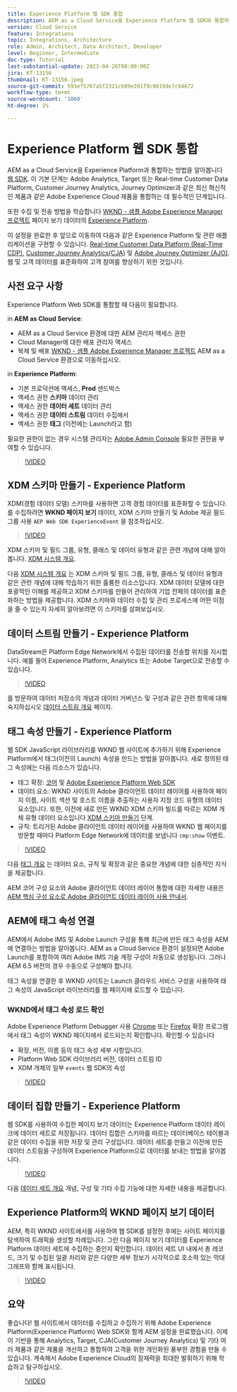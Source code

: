 ```yaml
---
title: Experience Platform 웹 SDK 통합
description: AEM as a Cloud Service을 Experience Platform 웹 SDK와 통합하는 방법을 알아봅니다. 이 기본 단계는 Adobe Analytics, Target 또는 Real-time Customer Data Platform, Customer Journey Analytics, Journey Optimizer과 같은 최신 혁신적인 제품과 같은 Adobe Experience Cloud 제품을 통합하는 데 필수적인 단계입니다.
version: Cloud Service
feature: Integrations
topic: Integrations, Architecture
role: Admin, Architect, Data Architect, Developer
level: Beginner, Intermediate
doc-type: Tutorial
last-substantial-update: 2023-04-26T00:00:00Z
jira: KT-13156
thumbnail: KT-13156.jpeg
source-git-commit: 593ef5767a5f2321c689e391f9c9019de7c94672
workflow-type: tm+mt
source-wordcount: '1060'
ht-degree: 1%

---
```



# Experience Platform 웹 SDK 통합

AEM as a Cloud Service을 Experience Platform과 통합하는 방법을 알아봅니다 [웹 SDK](https://experienceleague.adobe.com/docs/experience-platform/edge/home.html). 이 기본 단계는 Adobe Analytics, Target 또는 Real-time Customer Data Platform, Customer Journey Analytics, Journey Optimizer과 같은 최신 혁신적인 제품과 같은 Adobe Experience Cloud 제품을 통합하는 데 필수적인 단계입니다.

또한 수집 및 전송 방법을 학습합니다 [WKND - 샘플 Adobe Experience Manager 프로젝트](https://github.com/adobe/aem-guides-wknd#aem-wknd-sites-project) 페이지 보기 데이터의 [Experience Platform](https://experienceleague.adobe.com/docs/experience-platform/landing/home.html).

이 설정을 완료한 후 앞으로 이동하여 다음과 같은 Experience Platform 및 관련 애플리케이션을 구현할 수 있습니다. [Real-time Customer Data Platform (Real-Time CDP)](https://experienceleague.adobe.com/docs/experience-platform/rtcdp/overview.html?lang=ko), [Customer Journey Analytics(CJA)](https://experienceleague.adobe.com/docs/customer-journey-analytics.html) 및 [Adobe Journey Optimizer (AJO)](https://experienceleague.adobe.com/docs/journey-optimizer.html). 웹 및 고객 데이터를 표준화하여 고객 참여를 향상하기 위한 것입니다.

## 사전 요구 사항

Experience Platform Web SDK를 통합할 때 다음이 필요합니다.

in **AEM as Cloud Service**:

+ AEM as a Cloud Service 환경에 대한 AEM 관리자 액세스 권한
+ Cloud Manager에 대한 배포 관리자 액세스
+ 복제 및 배포 [WKND - 샘플 Adobe Experience Manager 프로젝트](https://github.com/adobe/aem-guides-wknd#aem-wknd-sites-project) AEM as a Cloud Service 환경으로 이동하십시오.

in **Experience Platform**:

+ 기본 프로덕션에 액세스, **Prod** 샌드박스
+ 액세스 권한 **스키마** 데이터 관리
+ 액세스 권한 **데이터 세트** 데이터 관리
+ 액세스 권한 **데이터 스트림** 데이터 수집에서
+ 액세스 권한 **태그** (이전에는 Launch라고 함)

필요한 권한이 없는 경우 시스템 관리자는 [Adobe Admin Console](https://adminconsole.adobe.com/) 필요한 권한을 부여할 수 있습니다.

>[!VIDEO](https://video.tv.adobe.com/v/3418856?quality=12&learn=on)

## XDM 스키마 만들기 - Experience Platform

XDM(경험 데이터 모델) 스키마를 사용하면 고객 경험 데이터를 표준화할 수 있습니다. 를 수집하려면 **WKND 페이지 보기** 데이터, XDM 스키마 만들기 및 Adobe 제공 필드 그룹 사용 `AEP Web SDK ExperienceEvent` 을 참조하십시오.


>[!VIDEO](https://video.tv.adobe.com/v/3418894?quality=12&learn=on)

XDM 스키마 및 필드 그룹, 유형, 클래스 및 데이터 유형과 같은 관련 개념에 대해 알아봅니다. [XDM 시스템 개요](https://experienceleague.adobe.com/docs/experience-platform/xdm/home.html).

다음 [XDM 시스템 개요](https://experienceleague.adobe.com/docs/experience-platform/xdm/home.html) 는 XDM 스키마 및 필드 그룹, 유형, 클래스 및 데이터 유형과 같은 관련 개념에 대해 학습하기 위한 훌륭한 리소스입니다. XDM 데이터 모델에 대한 포괄적인 이해를 제공하고 XDM 스키마를 만들어 관리하여 기업 전체의 데이터를 표준화하는 방법을 제공합니다. XDM 스키마와 데이터 수집 및 관리 프로세스에 어떤 이점을 줄 수 있는지 자세히 알아보려면 이 스키마를 살펴보십시오.

## 데이터 스트림 만들기 - Experience Platform

DataStream은 Platform Edge Network에서 수집된 데이터를 전송할 위치를 지시합니다. 예를 들어 Experience Platform, Analytics 또는 Adobe Target으로 전송할 수 있습니다.


>[!VIDEO](https://video.tv.adobe.com/v/3418895?quality=12&learn=on)

를 방문하여 데이터 저장소의 개념과 데이터 거버넌스 및 구성과 같은 관련 항목에 대해 숙지하십시오 [데이터 스트림 개요](https://experienceleague.adobe.com/docs/experience-platform/edge/datastreams/overview.html) 페이지.

## 태그 속성 만들기 - Experience Platform

웹 SDK JavaScript 라이브러리를 WKND 웹 사이트에 추가하기 위해 Experience Platform에서 태그(이전의 Launch) 속성을 만드는 방법을 알아봅니다. 새로 정의된 태그 속성에는 다음 리소스가 있습니다.

+ 태그 확장: [코어](https://exchange.adobe.com/apps/ec/100223/adobe-launch-core-extension) 및 [Adobe Experience Platform Web SDK](https://exchange.adobe.com/apps/ec/106387/aep-web-sdk)
+ 데이터 요소: WKND 사이트의 Adobe 클라이언트 데이터 레이어를 사용하여 페이지 이름, 사이트 섹션 및 호스트 이름을 추출하는 사용자 지정 코드 유형의 데이터 요소입니다. 또한, 이전에 새로 만든 WKND XDM 스키마 빌드를 따르는 XDM 개체 유형 데이터 요소입니다 [XDM 스키마 만들기](#create-xdm-schema---experience-platform) 단계.
+ 규칙: 트리거된 Adobe 클라이언트 데이터 레이어를 사용하여 WKND 웹 페이지를 방문할 때마다 Platform Edge Network에 데이터를 보냅니다 `cmp:show` 이벤트.


>[!VIDEO](https://video.tv.adobe.com/v/3418896?quality=12&learn=on)

다음 [태그 개요](https://experienceleague.adobe.com/docs/experience-platform/tags/home.html) 는 데이터 요소, 규칙 및 확장과 같은 중요한 개념에 대한 심층적인 지식을 제공합니다.

AEM 코어 구성 요소와 Adobe 클라이언트 데이터 레이어 통합에 대한 자세한 내용은 [AEM 핵심 구성 요소로 Adobe 클라이언트 데이터 레이어 사용 안내서](https://experienceleague.adobe.com/docs/experience-manager-learn/sites/integrations/adobe-client-data-layer/data-layer-overview.html).

## AEM에 태그 속성 연결

AEM에서 Adobe IMS 및 Adobe Launch 구성을 통해 최근에 만든 태그 속성을 AEM에 연결하는 방법을 알아봅니다. AEM as a Cloud Service 환경이 설정되면 Adobe Launch를 포함하여 여러 Adobe IMS 기술 계정 구성이 자동으로 생성됩니다. 그러나 AEM 6.5 버전의 경우 수동으로 구성해야 합니다.

태그 속성을 연결한 후 WKND 사이트는 Launch 클라우드 서비스 구성을 사용하여 태그 속성의 JavaScript 라이브러리를 웹 페이지에 로드할 수 있습니다.

### WKND에서 태그 속성 로드 확인

Adobe Experience Platform Debugger 사용 [Chrome](https://chrome.google.com/webstore/detail/adobe-experience-platform/bfnnokhpnncpkdmbokanobigaccjkpob) 또는 [Firefox](https://addons.mozilla.org/en-US/firefox/addon/adobe-experience-platform-dbg/) 확장 프로그램에서 태그 속성이 WKND 페이지에서 로드되는지 확인합니다. 확인할 수 있습니다

+ 확장, 버전, 이름 등의 태그 속성 세부 사항입니다.
+ Platform Web SDK 라이브러리 버전, 데이터 스트림 ID
+ XDM 개체의 일부 `events` 웹 SDK의 속성

>[!VIDEO](https://video.tv.adobe.com/v/3418897?quality=12&learn=on)

## 데이터 집합 만들기 - Experience Platform

웹 SDK를 사용하여 수집한 페이지 보기 데이터는 Experience Platform 데이터 레이크에 데이터 세트로 저장됩니다. 데이터 집합은 스키마를 따르는 데이터베이스 테이블과 같은 데이터 수집을 위한 저장 및 관리 구성입니다. 데이터 세트를 만들고 이전에 만든 데이터 스트림을 구성하여 Experience Platform으로 데이터를 보내는 방법을 알아봅니다.


>[!VIDEO](https://video.tv.adobe.com/v/3418898?quality=12&learn=on)

다음 [데이터 세트 개요](https://experienceleague.adobe.com/docs/experience-platform/catalog/datasets/overview.html) 개념, 구성 및 기타 수집 기능에 대한 자세한 내용을 제공합니다.


## Experience Platform의 WKND 페이지 보기 데이터

AEM, 특히 WKND 사이트에서를 사용하여 웹 SDK를 설정한 후에는 사이트 페이지를 탐색하여 트래픽을 생성할 차례입니다. 그런 다음 페이지 보기 데이터를 Experience Platform 데이터 세트에 수집하는 중인지 확인합니다. 데이터 세트 UI 내에서 총 레코드, 크기 및 수집된 일괄 처리와 같은 다양한 세부 정보가 시각적으로 호소력 있는 막대 그래프와 함께 표시됩니다.

>[!VIDEO](https://video.tv.adobe.com/v/3418899?quality=12&learn=on)


## 요약

좋습니다! 웹 사이트에서 데이터를 수집하고 수집하기 위해 Adobe Experience Platform(Experience Platform) Web SDK와 함께 AEM 설정을 완료했습니다. 이제 이 기반을 통해 Analytics, Target, CJA(Customer Journey Analytics) 및 기타 여러 제품과 같은 제품을 개선하고 통합하여 고객을 위한 개인화된 풍부한 경험을 만들 수 있습니다. 계속해서 Adobe Experience Cloud의 잠재력을 최대한 발휘하기 위해 학습하고 탐구하십시오.

>[!VIDEO](https://video.tv.adobe.com/v/3418900?quality=12&learn=on)
